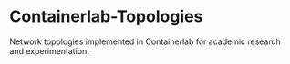 # Containerlab-Topologies
Network topologies implemented in Containerlab for academic research and experimentation.
